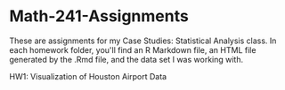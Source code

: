 # Math-241-Assignments

These are assignments for my Case Studies: Statistical Analysis class. In each homework folder, 
you'll find an R Markdown file, an HTML file generated by the .Rmd file, and the data set I was
working with. 

HW1: Visualization of Houston Airport Data
